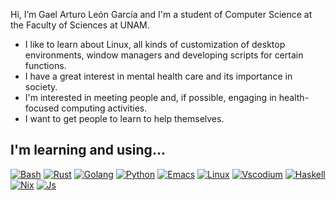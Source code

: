 Hi, I’m Gael Arturo León García and I'm a student of Computer Science at the Faculty of Sciences at UNAM.
- I like to learn about Linux, all kinds of customization of desktop environments, window managers and developing scripts for certain functions.
- I have a great interest in mental health care and its importance in society.
- I'm interested in meeting people and, if possible, engaging in health-focused computing activities.
- I want to get people to learn to help themselves.
##  I'm learning and using...
[![Bash](https://skillicons.dev/icons?i=bash)](https://devdocs.io/bash/)
[![Rust](https://skillicons.dev/icons?i=rust)](https://www.rust-lang.org/es)
[![Golang](https://skillicons.dev/icons?i=golang)](https://go.dev/)
[![Python](https://skillicons.dev/icons?i=python)](https://www.python.org/)
[![Emacs](https://skillicons.dev/icons?i=emacs)](https://www.gnu.org/software/emacs/)
[![Linux](https://skillicons.dev/icons?i=linux)](https://www.linux.org/)
[![Vscodium](https://skillicons.dev/icons?i=vscodium)](https://vscodium.com/)
[![Haskell](https://skillicons.dev/icons?i=haskell)](https://www.haskell.org/)
[![Nix](https://skillicons.dev/icons?i=nix)](https://nixos.org/)
[![Js](https://skillicons.dev/icons?i=js)](https://developer.mozilla.org/en-US/docs/Web/API/Document)


<!---
GraulerLowe/GraulerLowe is a ✨ special ✨ repository because its `README.md` (this file) appears on your GitHub profile.
You can click the Preview link to take a look at your changes.
--->
